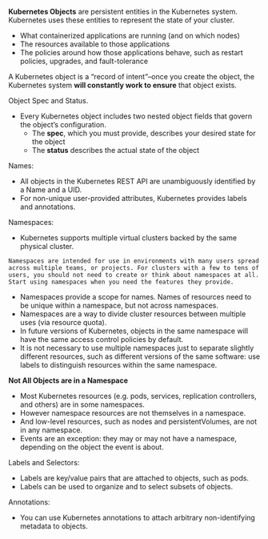 **Kubernetes Objects** are persistent entities in the Kubernetes system. Kubernetes uses these entities to represent the state of your cluster.
* What containerized applications are running (and on which nodes)
* The resources available to those applications
* The policies around how those applications behave, such as restart policies, upgrades, and fault-tolerance

A Kubernetes object is a “record of intent”–once you create the object, the Kubernetes system **will constantly work to ensure** that object exists.

Object Spec and Status.
* Every Kubernetes object includes two nested object fields that govern the object’s configuration.
  * The **spec**, which you must provide, describes your desired state for the object
  * The **status** describes the actual state of the object
  
Names:
* All objects in the Kubernetes REST API are unambiguously identified by a Name and a UID.
* For non-unique user-provided attributes, Kubernetes provides labels and annotations.

Namespaces:
* Kubernetes supports multiple virtual clusters backed by the same physical cluster.

```Namespaces are intended for use in environments with many users spread across multiple teams, or projects. For clusters with a few to tens of users, you should not need to create or think about namespaces at all. Start using namespaces when you need the features they provide.```
* Namespaces provide a scope for names. Names of resources need to be unique within a namespace, but not across namespaces.
* Namespaces are a way to divide cluster resources between multiple uses (via resource quota).
* In future versions of Kubernetes, objects in the same namespace will have the same access control policies by default.
* It is not necessary to use multiple namespaces just to separate slightly different resources, such as different versions of the same software: use labels to distinguish resources within the same namespace.

**Not All Objects are in a Namespace**
* Most Kubernetes resources (e.g. pods, services, replication controllers, and others) are in some namespaces. 
* However namespace resources are not themselves in a namespace. 
* And low-level resources, such as nodes and persistentVolumes, are not in any namespace. 
* Events are an exception: they may or may not have a namespace, depending on the object the event is about.

Labels and Selectors:
* Labels are key/value pairs that are attached to objects, such as pods.
* Labels can be used to organize and to select subsets of objects.

Annotations:
* You can use Kubernetes annotations to attach arbitrary non-identifying metadata to objects. 